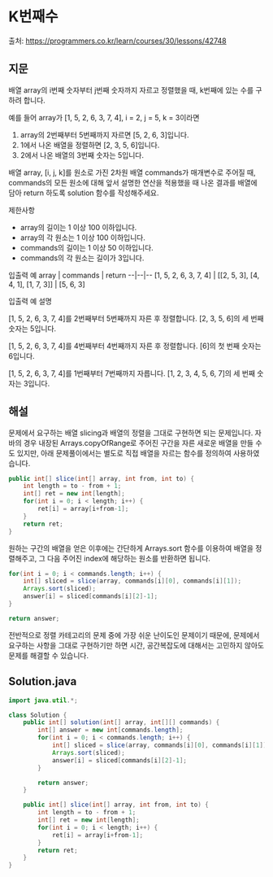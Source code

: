 # K번째수

출처: https://programmers.co.kr/learn/courses/30/lessons/42748

## 지문

배열 array의 i번째 숫자부터 j번째 숫자까지 자르고 정렬했을 때, k번째에 있는 수를 구하려 합니다.

예를 들어 array가 [1, 5, 2, 6, 3, 7, 4], i = 2, j = 5, k = 3이라면

1. array의 2번째부터 5번째까지 자르면 [5, 2, 6, 3]입니다.
2. 1에서 나온 배열을 정렬하면 [2, 3, 5, 6]입니다.
3. 2에서 나온 배열의 3번째 숫자는 5입니다.

배열 array, [i, j, k]를 원소로 가진 2차원 배열 commands가 매개변수로 주어질 때, commands의 모든 원소에 대해 앞서 설명한 연산을 적용했을 때 나온 결과를 배열에 담아 return 하도록 solution 함수를 작성해주세요.

제한사항
- array의 길이는 1 이상 100 이하입니다.
- array의 각 원소는 1 이상 100 이하입니다.
- commands의 길이는 1 이상 50 이하입니다.
- commands의 각 원소는 길이가 3입니다.

입출력 예
array	| commands	| return
--|--|--
[1, 5, 2, 6, 3, 7, 4]	| [[2, 5, 3], [4, 4, 1], [1, 7, 3]]	| [5, 6, 3]

입출력 예 설명

[1, 5, 2, 6, 3, 7, 4]를 2번째부터 5번째까지 자른 후 정렬합니다. [2, 3, 5, 6]의 세 번째 숫자는 5입니다.

[1, 5, 2, 6, 3, 7, 4]를 4번째부터 4번째까지 자른 후 정렬합니다. [6]의 첫 번째 숫자는 6입니다.

[1, 5, 2, 6, 3, 7, 4]를 1번째부터 7번째까지 자릅니다. [1, 2, 3, 4, 5, 6, 7]의 세 번째 숫자는 3입니다.

## 해설

문제에서 요구하는 배열 slicing과 배열의 정렬을 그대로 구현하면 되는 문제입니다. 자바의 경우 내장된 Arrays.copyOfRange로 주어진 구간을 자른 새로운 배열을 만들 수도 있지만, 아래 문제풀이에서는 별도로 직접 배열을 자르는 함수를 정의하여 사용하였습니다.

~~~java
public int[] slice(int[] array, int from, int to) {
    int length = to - from + 1;
    int[] ret = new int[length];
    for(int i = 0; i < length; i++) {
        ret[i] = array[i+from-1];
    }
    return ret;
}
~~~

원하는 구간의 배열을 얻은 이후에는 간단하게 Arrays.sort 함수를 이용하여 배열을 정렬해주고, 그 다음 주어진 index에 해당하는 원소를 반환하면 됩니다.

~~~java
for(int i = 0; i < commands.length; i++) {
    int[] sliced = slice(array, commands[i][0], commands[i][1]);
    Arrays.sort(sliced);
    answer[i] = sliced[commands[i][2]-1];
}

return answer;
~~~

전반적으로 정렬 카테고리의 문제 중에 가장 쉬운 난이도인 문제이기 때문에, 문제에서 요구하는 사항을 그대로 구현하기만 하면 시간, 공간복잡도에 대해서는 고민하지 않아도 문제를 해결할 수 있습니다.

## Solution.java
~~~java
import java.util.*;

class Solution {
    public int[] solution(int[] array, int[][] commands) {
        int[] answer = new int[commands.length];
        for(int i = 0; i < commands.length; i++) {
            int[] sliced = slice(array, commands[i][0], commands[i][1]);
            Arrays.sort(sliced);
            answer[i] = sliced[commands[i][2]-1];
        }

        return answer;
    }

    public int[] slice(int[] array, int from, int to) {
        int length = to - from + 1;
        int[] ret = new int[length];
        for(int i = 0; i < length; i++) {
            ret[i] = array[i+from-1];
        }
        return ret;
    }
}
~~~
